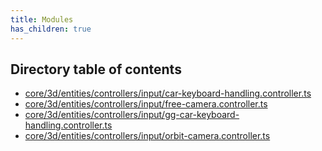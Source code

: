 ```yaml
---
title: Modules
has_children: true
---
```


<h2 class="text-delta">Directory table of contents</h2>

- [core/3d/entities/controllers/input/car-keyboard-handling.controller.ts](/gg-web-engine/modules/core/3d/entities/controllers/input/car-keyboard-handling.controller.ts)
- [core/3d/entities/controllers/input/free-camera.controller.ts](/gg-web-engine/modules/core/3d/entities/controllers/input/free-camera.controller.ts)
- [core/3d/entities/controllers/input/gg-car-keyboard-handling.controller.ts](/gg-web-engine/modules/core/3d/entities/controllers/input/gg-car-keyboard-handling.controller.ts)
- [core/3d/entities/controllers/input/orbit-camera.controller.ts](/gg-web-engine/modules/core/3d/entities/controllers/input/orbit-camera.controller.ts)
